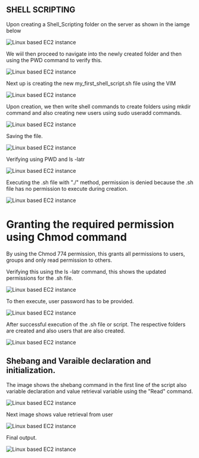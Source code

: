 ## SHELL SCRIPTING

Upon creating a Shell_Scripting folder on the server as shown in the iamge below 

![Linux based EC2 instance](./Img4/A.png)

We wiil then proceed to navigate into the newly created folder and then using the PWD command to verify this.

![Linux based EC2 instance](./Img4/B.png)

Next up is creating the new my_first_shell_script.sh file using the VIM 

![Linux based EC2 instance](./Img4/C.png)

Upon creation, we then write shell commands to create folders using mkdir command and also creating new users using sudo useradd commands. 

![Linux based EC2 instance](./Img4/D.png)

Saving the file.

![Linux based EC2 instance](./Img4/E.png)

Verifying using PWD and ls -latr

![Linux based EC2 instance](./Img4/G.png)

Executing the .sh file with "./" method, permission is denied because the .sh file has no permission to execute during creation. 

![Linux based EC2 instance](./Img4/H.png)


# Granting the required permission using Chmod command

By using the Chmod 774 permission, this grants all permissions to users, groups and only read permission to others.

Verifying this using the ls -latr command, this shows the updated permissions for the .sh file.

![Linux based EC2 instance](./Img4/I.png)

To then execute, user password has to be provided. 

![Linux based EC2 instance](./Img4/J.png)

After successful execution of the .sh file or script. The respective folders are created and also users that are also created. 

![Linux based EC2 instance](./Img4/L.png)


## Shebang and Varaible declaration and initialization.

The image shows the shebang command in the first line of the script also variable declaration and value retrieval variable using the "Read" command.

![Linux based EC2 instance](./Img4/M.png)

Next image shows value retrieval from user 

![Linux based EC2 instance](./Img4/N.png)

Final output. 

![Linux based EC2 instance](./Img4/O.png)
